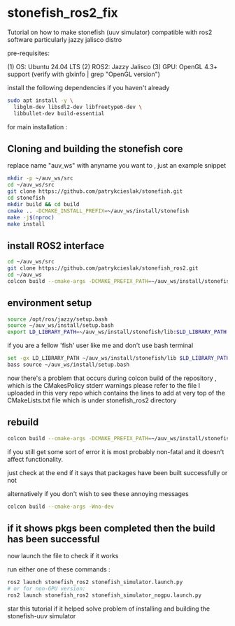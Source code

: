 # stonefish_ros2_fix

Tutorial on how to make stonefish (uuv simulator) compatible with ros2 software particularly jazzy jalisco distro

pre-requisites:

(1) OS: Ubuntu 24.04 LTS
(2) ROS2: Jazzy Jalisco 
(3) GPU: OpenGL 4.3+ support (verify with glxinfo | grep "OpenGL version") 

install the following dependencies if you haven't already

```bash
sudo apt install -y \  
  libglm-dev libsdl2-dev libfreetype6-dev \  
  libbullet-dev build-essential  
```

for main installation :

## Cloning and building the stonefish core


replace name "auv_ws" with anyname you want to , just an example snippet

```bash
mkdir -p ~/auv_ws/src  
cd ~/auv_ws/src  
git clone https://github.com/patrykcieslak/stonefish.git  
cd stonefish  
mkdir build && cd build  
cmake .. -DCMAKE_INSTALL_PREFIX=~/auv_ws/install/stonefish  
make -j$(nproc)  
make install  
```

## install ROS2 interface

```bash
cd ~/auv_ws/src  
git clone https://github.com/patrykcieslak/stonefish_ros2.git  
cd ~/auv_ws  
colcon build --cmake-args -DCMAKE_PREFIX_PATH=~/auv_ws/install/stonefish  
```

## environment setup 


```bash
source /opt/ros/jazzy/setup.bash  
source ~/auv_ws/install/setup.bash  
export LD_LIBRARY_PATH=~/auv_ws/install/stonefish/lib:$LD_LIBRARY_PATH
```

if you are a fellow 'fish' user like me and don't use bash terminal 

```bash
set -gx LD_LIBRARY_PATH ~/auv_ws/install/stonefish/lib $LD_LIBRARY_PATH  
bass source ~/auv_ws/install/setup.bash
```

now there's a problem that occurs during colcon build of the repository , which is the CMakesPolicy stderr warnings
please refer to the file I uploaded in this very repo which contains the lines to add at very top of the CMakeLists.txt file which is under stonefish_ros2 directory


## rebuild

```bash
colcon build --cmake-args -DCMAKE_PREFIX_PATH=~/auv_ws/install/stonefish  
```

if you still get some sort of error it is most probably non-fatal and it doesn't affect functionality.

just check at the end if it says that packages have been built successfully or not

alternatively if you don't wish to see these annoying messages

```bash
colcon build --cmake-args -Wno-dev  
```


## if it shows pkgs been completed then the build has been successful

now launch the file to check if it works

run either one of these commands :

```bash
ros2 launch stonefish_ros2 stonefish_simulator.launch.py
# or for non-GPU version:
ros2 launch stonefish_ros2 stonefish_simulator_nogpu.launch.py
```

star this tutorial if it helped solve problem of installing and building the stonefish-uuv simulator
